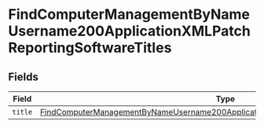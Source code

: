 # FindComputerManagementByNameUsername200ApplicationXMLPatchReportingSoftwareTitles


## Fields

| Field                                                                                                                                                                                                       | Type                                                                                                                                                                                                        | Required                                                                                                                                                                                                    | Description                                                                                                                                                                                                 |
| ----------------------------------------------------------------------------------------------------------------------------------------------------------------------------------------------------------- | ----------------------------------------------------------------------------------------------------------------------------------------------------------------------------------------------------------- | ----------------------------------------------------------------------------------------------------------------------------------------------------------------------------------------------------------- | ----------------------------------------------------------------------------------------------------------------------------------------------------------------------------------------------------------- |
| `title`                                                                                                                                                                                                     | [FindComputerManagementByNameUsername200ApplicationXMLPatchReportingSoftwareTitlesTitle](../../models/operations/findcomputermanagementbynameusername200applicationxmlpatchreportingsoftwaretitlestitle.md) | :heavy_minus_sign:                                                                                                                                                                                          | N/A                                                                                                                                                                                                         |